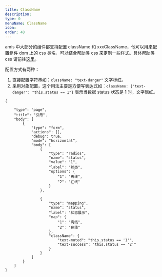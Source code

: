 ```yaml
---
title: ClassName
description:
type: 0
menuName: ClassName
icon:
order: 40
---
```


amis 中大部分的组件都支持配置 className 和 xxxClassName，他可以用来配置组件 dom 上的 css 类名，可以结合帮助类 css 来定制一些样式。具体帮助类 css 请前往[这里](../../style/index#辅助-class)。

配置方式有两种：

1. 直接配置字符串如：`className: "text-danger"` 文字标红。
2. 采用对象配置，这个用法主要是方便写表达式如：`className: {"text-danger": "this.status == 1"}` 表示当数据 status 状态是 1 时，文字飘红。

```schema
{

    "type": "page",
    "title": "引用",
    "body": [
        {
            "type": "form",
            "actions": [],
            "debug": true,
            "mode": "horizontal",
            "body": [
                {
                    "type": "radios",
                    "name": "status",
                    "value": "1",
                    "label": "状态",
                    "options": {
                        "1": "离线",
                        "2": "在线"
                    }
                },

                {
                    "type": "mapping",
                    "name": "status",
                    "label": "状态展示",
                    "map": {
                        "1": "离线",
                        "2": "在线"
                    },
                    "className": {
                        "text-muted": "this.status == '1'",
                        "text-success": "this.status == '2'"
                    }
                }
            ]
        }
    ]
}
```
